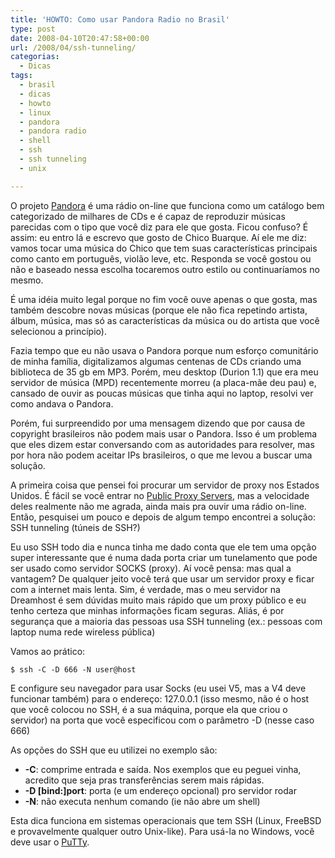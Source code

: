 ```yaml
---
title: 'HOWTO: Como usar Pandora Radio no Brasil'
type: post
date: 2008-04-10T20:47:58+00:00
url: /2008/04/ssh-tunneling/
categorias:
  - Dicas
tags:
  - brasil
  - dicas
  - howto
  - linux
  - pandora
  - pandora radio
  - shell
  - ssh
  - ssh tunneling
  - unix

---
```

O projeto [Pandora][1] é uma rádio on-line que funciona como um catálogo bem categorizado de milhares de CDs e é capaz de reproduzir músicas parecidas com o tipo que você diz para ele que gosta. Ficou confuso? É assim: eu entro lá e escrevo que gosto de Chico Buarque. Aí ele me diz: vamos tocar uma música do Chico que tem suas características principais como canto em português, violão leve, etc. Responda se você gostou ou não e baseado nessa escolha tocaremos outro estilo ou continuaríamos no mesmo.

É uma idéia muito legal porque no fim você ouve apenas o que gosta, mas também descobre novas músicas (porque ele não fica repetindo artista, álbum, música, mas só as características da música ou do artista que você selecionou a princípio).

Fazia tempo que eu não usava o Pandora porque num esforço comunitário de minha família, digitalizamos algumas centenas de CDs criando uma biblioteca de 35 gb em MP3. Porém, meu desktop (Durion 1.1) que era meu servidor de música (MPD) recentemente morreu (a placa-mãe deu pau) e, cansado de ouvir as poucas músicas que tinha aqui no laptop, resolvi ver como andava o Pandora.

Porém, fui surpreendido por uma mensagem dizendo que por causa de copyright brasileiros não podem mais usar o Pandora. Isso é um problema que eles dizem estar conversando com as autoridades para resolver, mas por hora não podem aceitar IPs brasileiros, o que me levou a buscar uma solução.

A primeira coisa que pensei foi procurar um servidor de proxy nos Estados Unidos. É fácil se você entrar no [Public Proxy Servers][2], mas a velocidade deles realmente não me agrada, ainda mais pra ouvir uma rádio on-line. Então, pesquisei um pouco e depois de algum tempo encontrei a solução: SSH tunneling (túneis de SSH?)

Eu uso SSH todo dia e nunca tinha me dado conta que ele tem uma opção super interessante que é numa dada porta criar um tunelamento que pode ser usado como servidor SOCKS (proxy). Aí você pensa: mas qual a vantagem? De qualquer jeito você terá que usar um servidor proxy e ficar com a internet mais lenta. Sim, é verdade, mas o meu servidor na Dreamhost é sem dúvidas muito mais rápido que um proxy público e eu tenho certeza que minhas informações ficam seguras. Aliás, é por segurança que a maioria das pessoas usa SSH tunneling (ex.: pessoas com laptop numa rede wireless pública)

Vamos ao prático:

```
$ ssh -C -D 666 -N user@host
```

E configure seu navegador para usar Socks (eu usei V5, mas a V4 deve funcionar também) para o endereço: 127.0.0.1 (isso mesmo, não é o host que você colocou no SSH, é a sua máquina, porque ela que criou o servidor) na porta que você especificou com o parâmetro -D (nesse caso 666)

As opções do SSH que eu utilizei no exemplo são:

  * **-C**: comprime entrada e saída. Nos exemplos que eu peguei vinha, acredito que seja pras transferências serem mais rápidas.
  * **-D [bind:]port**: porta (e um endereço opcional) pro servidor rodar
  * **-N**: não executa nenhum comando (ie não abre um shell)

Esta dica funciona em sistemas operacionais que tem SSH (Linux, FreeBSD e provavelmente qualquer outro Unix-like). Para usá-la no Windows, você deve usar o [PuTTy][3].

 [1]: http://www.pandora.com/
 [2]: http://www.publicproxyservers.com/
 [3]: http://www.chiark.greenend.org.uk/~sgtatham/putty/download.html

